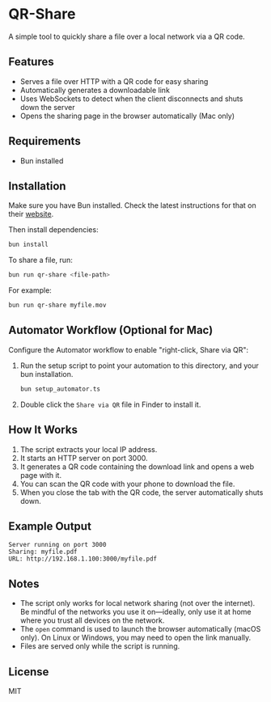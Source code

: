 # QR-Share

A simple tool to quickly share a file over a local network via a QR code.

## Features

- Serves a file over HTTP with a QR code for easy sharing
- Automatically generates a downloadable link
- Uses WebSockets to detect when the client disconnects and shuts down the server
- Opens the sharing page in the browser automatically (Mac only)

## Requirements

- Bun installed

## Installation

Make sure you have Bun installed. Check the latest instructions for that on their [website](https://bun.sh/docs/installation).

Then install dependencies:

```bash
bun install
```

To share a file, run:

```bash
bun run qr-share <file-path>
```

For example:

```bash
bun run qr-share myfile.mov
```

## Automator Workflow (Optional for Mac)

Configure the Automator workflow to enable "right-click, Share via QR":

1. Run the setup script to point your automation to this directory, and your bun installation.
   
   ```bash
   bun setup_automator.ts
   ```
2. Double click the `Share via QR` file in Finder to install it.

## How It Works

1. The script extracts your local IP address.
2. It starts an HTTP server on port 3000.
3. It generates a QR code containing the download link and opens a web page with it.
4. You can scan the QR code with your phone to download the file.
5. When you close the tab with the QR code, the server automatically shuts down.

## Example Output

```
Server running on port 3000
Sharing: myfile.pdf
URL: http://192.168.1.100:3000/myfile.pdf
```

## Notes

- The script only works for local network sharing (not over the internet). Be mindful of the networks you use it on—ideally, only use it at home where you trust all devices on the network.
- The `open` command is used to launch the browser automatically (macOS only). On Linux or Windows, you may need to open the link manually.
- Files are served only while the script is running.

## License

MIT
